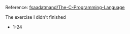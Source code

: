 Reference:
[fsaadatmand/The-C-Programming-Language](https://github.com/fsaadatmand/The-C-Programming-Language)

The exercise I didn't finished
- 1-24

